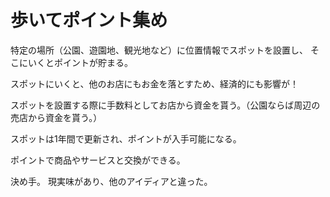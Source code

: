 # 歩いてポイント集め

特定の場所（公園、遊園地、観光地など）に位置情報でスポットを設置し、
そこにいくとポイントが貯まる。

スポットにいくと、他のお店にもお金を落とすため、経済的にも影響が！

スポットを設置する際に手数料としてお店から資金を貰う。（公園ならば周辺の売店から資金を貰う。）

スポットは1年間で更新され、ポイントが入手可能になる。

ポイントで商品やサービスと交換ができる。

決め手。
現実味があり、他のアイディアと違った。
